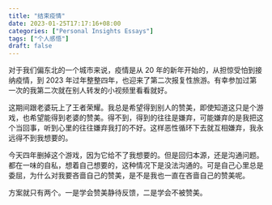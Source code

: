 ```yaml
---
title: "结束疫情"
date: 2023-01-25T17:17:16+08:00
categories: ["Personal Insights Essays"]
tags: ["个人感悟"]
draft: false
---
```


对于我们偏东北的一个城市来说，疫情是从 20 年的新年开始的，从担惊受怕到接纳疫情，到 2023 年过年整整四年，也迎来了第二次报复性旅游。有幸参加过第一次的我第二次就在别人转发的小视频里看看就好。

这期间跟老婆玩上了王者荣耀。我总是希望得到别人的赞美，即使知道这只是个游戏，也希望能得到老婆的赞美。得不到，得到的往往是嫌弃，可能嫌弃的是我把这个当回事，听到心里的往往嫌弃我打的不好。这样恶性循环下去就互相嫌弃，我永远得不到我想要的。

今天四年删掉这个游戏，因为它给不了我想要的。但是回归本源，还是沟通问题。都在一味的自私，想着自己想要的，这种情况下是没法沟通的。可是自己心里总是委屈，为什么对我要吝啬自己的赞美，是不是我也一直在吝啬自己的赞美呢。

方案就只有两个。一是学会赞美静待反馈，二是学会不被赞美。

